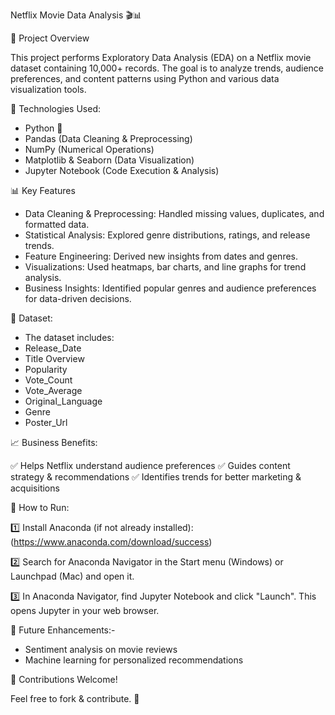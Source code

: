 Netflix Movie Data Analysis 🎬📊

📌 Project Overview

This project performs Exploratory Data Analysis (EDA) on a Netflix movie dataset containing 10,000+ records. The goal is to analyze trends, audience preferences, and content patterns using Python and various data visualization tools.

🚀 Technologies Used:

- Python 🐍
- Pandas (Data Cleaning & Preprocessing)
- NumPy (Numerical Operations)
- Matplotlib & Seaborn (Data Visualization)
- Jupyter Notebook (Code Execution & Analysis)

📊 Key Features

- Data Cleaning & Preprocessing: Handled missing values, duplicates, and formatted data.
- Statistical Analysis: Explored genre distributions, ratings, and release trends.
- Feature Engineering: Derived new insights from dates and genres.
- Visualizations: Used heatmaps, bar charts, and line graphs for trend analysis.
- Business Insights: Identified popular genres and audience preferences for data-driven decisions.

📂 Dataset:

- The dataset includes:
- Release_Date
- Title	Overview	
- Popularity	
- Vote_Count	
- Vote_Average	
- Original_Language	
- Genre	
- Poster_Url

📈 Business Benefits:

✅ Helps Netflix understand audience preferences 
✅ Guides content strategy & recommendations 
✅ Identifies trends for better marketing & acquisitions

🔧 How to Run:

1️⃣ Install Anaconda (if not already installed): (https://www.anaconda.com/download/success)

2️⃣ Search for Anaconda Navigator in the Start menu (Windows) or Launchpad (Mac) and open it.

3️⃣ In Anaconda Navigator, find Jupyter Notebook and click "Launch". This opens Jupyter in your web browser.

📌 Future Enhancements:-

- Sentiment analysis on movie reviews
- Machine learning for personalized recommendations

🎯 Contributions Welcome! 

Feel free to fork & contribute. 🚀

